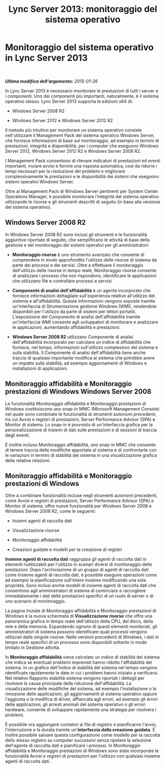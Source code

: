 ﻿---
title: 'Lync Server 2013: monitoraggio del sistema operativo'
TOCTitle: Monitoraggio del sistema operativo
ms:assetid: 72406d3e-54c8-4796-8d6d-2144a5b6f030
ms:mtpsurl: https://technet.microsoft.com/it-it/library/Dn720918(v=OCS.15)
ms:contentKeyID: 62240082
ms.date: 08/24/2015
mtps_version: v=OCS.15
ms.translationtype: HT
---

# Monitoraggio del sistema operativo in Lync Server 2013

 

_**Ultima modifica dell'argomento:** 2015-01-26_

In Lync Server 2013 è necessario monitorare le prestazioni di tutti i server e i componenti. Uno dei componenti più importanti, naturalmente, è il sistema operativo stesso. Lync Server 2013 supporta le edizioni x64 di:

  - Windows Server 2008 R2

  - Windows Server 2012 e Windows Server 2012 R2

Il metodo più intuitivo per monitorare un sistema operativo consiste nell'utilizzare il Management Pack del sistema operativo Windows Server, che fornisce informazioni di base sul monitoraggio, ad esempio in termini di prestazioni, integrità e disponibilità, per i computer che eseguono Windows Server 2012, Windows Server 2012 R2 e Windows Server 2008 R2.

I Management Pack consentono di rilevare indicatori di prestazioni ed eventi importanti, inviare avvisi e fornire una risposta automatica, così da ridurre i tempi necessari per la risoluzione dei problemi e migliorare complessivamente le prestazioni e le disponibilità dei sistemi che eseguono sistemi operativi Windows Server.

Oltre ai Management Pack di Windows Server pertinenti per System Center Operations Manager, è possibile monitorare l'integrità del sistema operativo utilizzando le risorse e gli strumenti descritti di seguito (in base alla versione del sistema operativo).

## Windows Server 2008 R2

In Windows Server 2008 R2 sono inclusi gli strumenti e le funzionalità aggiuntive riportate di seguito, che semplificano le attività di base della gestione e del monitoraggio dei sistemi operativi per gli amministratori:

  - **Monitoraggio risorse** è uno strumento avanzato che consente di comprendere in modo approfondito l'utilizzo delle risorse di sistema da parte dei processi e dei servizi. Oltre a effettuare il monitoraggio dell'utilizzo delle risorse in tempo reale, Monitoraggio risorse consente di analizzare i processi che non rispondono, identificare le applicazioni che utilizzano file e controllare processi e servizi.

  - **Componente di analisi dell'affidabilità** è un agente incorporato che fornisce informazioni dettagliate sull'esperienza relative all'utilizzo del sistema e all'affidabilità. Queste informazioni vengono esposte tramite un'interfaccia di Strumentazione gestione Windows (WMI), rendendole disponibili per l'utilizzo da parte di sistemi per lettori portatili. L'esposizione del Componente di analisi dell'affidabilità tramite un'interfaccia WMI consente agli sviluppatori di monitorare e analizzare le applicazioni, aumentando affidabilità e prestazioni.

  - **Windows Server 2008 R2** utilizzano Componente di analisi dell'affidabilità incorporato per calcolare un indice di affidabilità che fornisce, nel tempo, informazioni sull'utilizzo complessivo del sistema e sulla stabilità. Il Componente di analisi dell'affidabilità tiene anche traccia di qualsiasi importante modifica al sistema che potrebbe avere un impatto sulla stabilità, ad esempio aggiornamenti di Windows e installazioni di applicazioni.

## Monitoraggio affidabilità e Monitoraggio prestazioni di Windows Windows Server 2008

Le funzionalità Monitoraggio affidabilità e Monitoraggio prestazioni di Windows costituiscono uno snap-in MMC (Microsoft Management Console) nel quale sono combinate le funzionalità di strumenti autonomi precedenti, tra cui Avvisi e registri di prestazioni, Server Performance Advisor (SPA) e Monitor di sistema. Lo snap-in è provvisto di un'interfaccia grafica per la personalizzazione di insiemi di dati sulle prestazioni e di sessioni di traccia degli eventi.

È inoltre incluso Monitoraggio affidabilità, uno snap-in MMC che consente di tenere traccia delle modifiche apportate al sistema e di confrontarle con le variazioni in termini di stabilità del sistema in una visualizzazione grafica delle relative relazioni.

## Monitoraggio affidabilità e Monitoraggio prestazioni di Windows

Oltre a combinare funzionalità incluse negli strumenti autonomi precedenti, come Avvisi e registri di prestazioni, Server Performance Advisor (SPA) e Monitor di sistema, offre nuove funzionalità per Windows Server 2008 e Windows Server 2008 R2, come le seguenti:

  - Insiemi agenti di raccolta dati

  - Visualizzazione risorse

  - Monitoraggio affidabilità

  - Creazioni guidate e modelli per la creazione di registri

**Insieme agenti di raccolta dati** raggruppa gli agenti di raccolta dati in elementi riutilizzabili per l'utilizzo in scenari diversi di monitoraggio delle prestazioni. Dopo l'archiviazione di un gruppo di agenti di raccolta dati come Insieme agenti di raccolta dati, è possibile eseguire operazioni come ad esempio la pianificazione sull'intero insieme modificando una sola proprietà. Sono inclusi anche modelli di insieme agenti di raccolta dati che consentono agli amministratori di sistema di cominciare a raccogliere immediatamente i dati delle prestazioni specifici di un ruolo di server o di uno scenario di monitoraggio.

La pagina iniziale di Monitoraggio affidabilità e Monitoraggio prestazioni di Windows è la nuova schermata di **Visualizzazione risorse** che offre una panoramica grafica in tempo reale dell'utilizzo della CPU, del disco, della rete e della memoria. Espandendo ognuno di questi elementi monitorati, gli amministratori di sistema possono identificare quali processi vengono utilizzati dalle singole risorse. Nelle versioni precedenti di Windows, i dati in tempo reale specifici di un processo sono disponibili soltanto in modo limitato in Gestione attività.

In **Monitoraggio affidabilità** viene calcolato un indice di stabilità del sistema che indica se eventuali problemi imprevisti hanno ridotto l'affidabilità del sistema. In un grafico dell'indice di stabilità del sistema nel tempo vengono identificate rapidamente le date in cui i problemi hanno iniziato a verificarsi. Nel relativo Rapporto stabilità sistema vengono riportati i dettagli per risolvere la causa principale della riduzione dell'affidabilità. La visualizzazione delle modifiche del sistema, ad esempio l'installazione o la rimozione delle applicazioni, gli aggiornamenti al sistema operativo oppure l'aggiunta o la modifica di driver, affiancata agli errori, ad esempio gli errori delle applicazioni, gli arresti anomali del sistema operativo o gli errori hardware, consente di sviluppare rapidamente una strategia per risolvere i problemi.

È possibile ora aggiungere contatori ai file di registro e pianificarne l'avvio, l'interruzione e la durata tramite un'**interfaccia della creazione guidata**. È inoltre possibile salvare questa configurazione come modello per la raccolta dello stesso registro su computer successivi senza ripetere la selezione dell'agente di raccolta dati e pianificare i processi. In Monitoraggio affidabilità e Monitoraggio prestazioni di Windows sono state incorporate le funzionalità Avvisi e registri di prestazioni per l'utilizzo con qualsiasi insieme agenti di raccolta dati.

